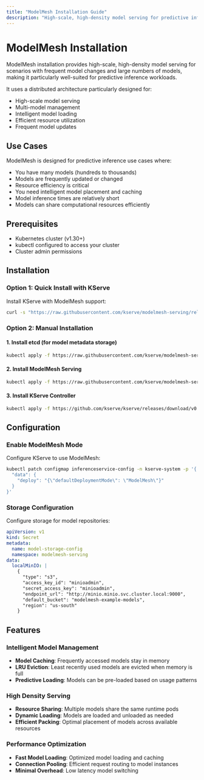 ```yaml
---
title: "ModelMesh Installation Guide"
description: "High-scale, high-density model serving for predictive inference workloads"
---
```


# ModelMesh Installation

ModelMesh installation provides high-scale, high-density model serving for scenarios with frequent model changes and large numbers of models, making it particularly well-suited for predictive inference workloads.

It uses a distributed architecture particularly designed for:

- High-scale model serving
- Multi-model management
- Intelligent model loading
- Efficient resource utilization
- Frequent model updates

## Use Cases

ModelMesh is designed for predictive inference use cases where:

- You have many models (hundreds to thousands)
- Models are frequently updated or changed
- Resource efficiency is critical
- You need intelligent model placement and caching
- Model inference times are relatively short
- Models can share computational resources efficiently

## Prerequisites

- Kubernetes cluster (v1.30+)
- kubectl configured to access your cluster
- Cluster admin permissions

## Installation

### Option 1: Quick Install with KServe

Install KServe with ModelMesh support:

```bash
curl -s "https://raw.githubusercontent.com/kserve/modelmesh-serving/release-0.12.0/scripts/install.sh" | bash
```

### Option 2: Manual Installation

#### 1. Install etcd (for model metadata storage)

```bash
kubectl apply -f https://raw.githubusercontent.com/kserve/modelmesh-serving/release-0.12.0/config/dependencies/etcd.yaml
```

#### 2. Install ModelMesh Serving

```bash
kubectl apply -f https://raw.githubusercontent.com/kserve/modelmesh-serving/release-0.12.0/config/default/modelmesh-serving.yaml
```

#### 3. Install KServe Controller

```bash
kubectl apply -f https://github.com/kserve/kserve/releases/download/v0.15.0/kserve.yaml
```

## Configuration

### Enable ModelMesh Mode

Configure KServe to use ModelMesh:

```bash
kubectl patch configmap inferenceservice-config -n kserve-system -p '{
  "data": {
    "deploy": "{\"defaultDeploymentMode\": \"ModelMesh\"}"
  }
}'
```

### Storage Configuration

Configure storage for model repositories:

```yaml
apiVersion: v1
kind: Secret
metadata:
  name: model-storage-config
  namespace: modelmesh-serving
data:
  localMinIO: |
    {
      "type": "s3",
      "access_key_id": "minioadmin",
      "secret_access_key": "minioadmin",
      "endpoint_url": "http://minio.minio.svc.cluster.local:9000",
      "default_bucket": "modelmesh-example-models",
      "region": "us-south"
    }
```

## Features

### Intelligent Model Management

- **Model Caching**: Frequently accessed models stay in memory
- **LRU Eviction**: Least recently used models are evicted when memory is full
- **Predictive Loading**: Models can be pre-loaded based on usage patterns

### High Density Serving

- **Resource Sharing**: Multiple models share the same runtime pods
- **Dynamic Loading**: Models are loaded and unloaded as needed
- **Efficient Packing**: Optimal placement of models across available resources

### Performance Optimization

- **Fast Model Loading**: Optimized model loading and caching
- **Connection Pooling**: Efficient request routing to model instances
- **Minimal Overhead**: Low latency model switching
